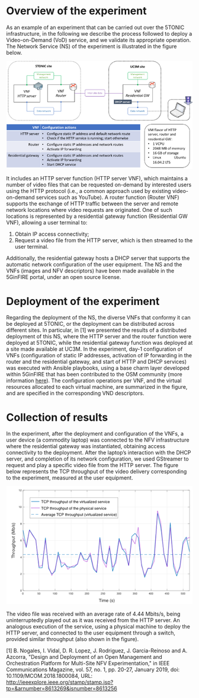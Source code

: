 <!-- TITLE: Example: deployment of VoD service at 5TONIC -->

# Overview of the experiment
As an example of an experiment that can be carried out over the 5TONIC infrastructure, in the following we describe the process followed to deploy a Video-on-Demand (VoD) service, and we validate its appropriate operation. The Network Service (NS) of the experiment is illustrated in the figure below.

![Vod Ns](/uploads/5-tonic/vod-ns.png "Vod Ns")

It includes an HTTP server function (HTTP server VNF), which maintains a number of video files that can be requested on-demand by interested users using the HTTP protocol (i.e., a common approach used by existing video-on-demand services such as YouTube). A router function (Router VNF) supports the exchange of HTTP traffic between the server and remote network locations where video requests are originated. One of such locations is represented by a residential gateway function (Residential GW VNF), allowing a user terminal to: 

1) Obtain IP access connectivity; 
2) Request a video file from the HTTP server, which is then streamed to the user terminal. 

Additionally, the residential gateway hosts a DHCP server that supports the automatic network configuration of the user equipment. The NS and the VNFs (images and NFV descriptors) have been made available in the 5GinFIRE portal, under an open source license.

# Deployment of the experiment
Regarding the deployment of the NS, the diverse VNFs that conformy it can be deployed at 5TONIC, or the deployment can be distributed across different sites. In particular, in [1] we presented the results of a distributed deployment of this NS, where the HTTP server and the router function were deployed at 5TONIC, while the residential gateway function was deployed at a site made available at UC3M. In the experiment, day-1 configuration of VNFs (configuration of static IP addresses, activation of  IP forwarding in the router and the residential gateway, and start of HTTP and DHCP services) was executed with Ansible playbooks, using a base charm layer developed within 5GinFIRE that has been contributed to the OSM community (more information [here](https://osm.etsi.org/gitweb/?p=osm/devops.git;a=tree;f=juju-charms/layers/ansible-charm;h=3cba99023b11e1e8c77a50d4263dc4de2629a96b;hb=5ac13c722414928d2c89ab6e507e63fdf8bc3d8c)). The configuration operations per VNF, and the virtual resources allocated to each virtual machine, are summarized in the figure, and are specified in the corresponding VND descriptors.

# Collection of results
In the experiment, after the deployment and configuration of the VNFs, a user device (a commodity laptop) was connected to the NFV infrastructure where the residential gateway was instantiated, obtaining access connectivity to the deployment. After the laptop’s interaction with the DHCP server, and completion of its network configuration, we used GStreamer to request and play a specific video file from the HTTP server. The figure below represents the TCP throughput of the video delivery corresponding to the experiment, measured at the user equipment. 

![Vodthroughput](/uploads/5-tonic/vodthroughput.png "Vodthroughput")

The video file was received with an average rate of 4.44 Mbits/s, being uninterruptedly played out as it was received from the HTTP server. An analogous execution of the service, using a physical machine to deploy the HTTP server, and connected to the user equipment through a switch, provided similar throughput (also shown in the figure).

[1] B. Nogales, I. Vidal, D. R. Lopez, J. Rodriguez, J. Garcia-Reinoso and A. Azcorra, "Design and Deployment of an Open Management and Orchestration Platform for Multi-Site NFV Experimentation," in IEEE Communications Magazine, vol. 57, no. 1, pp. 20-27, January 2019, doi: 10.1109/MCOM.2018.1800084, URL: http://ieeexplore.ieee.org/stamp/stamp.jsp?tp=&arnumber=8613269&isnumber=8613256

